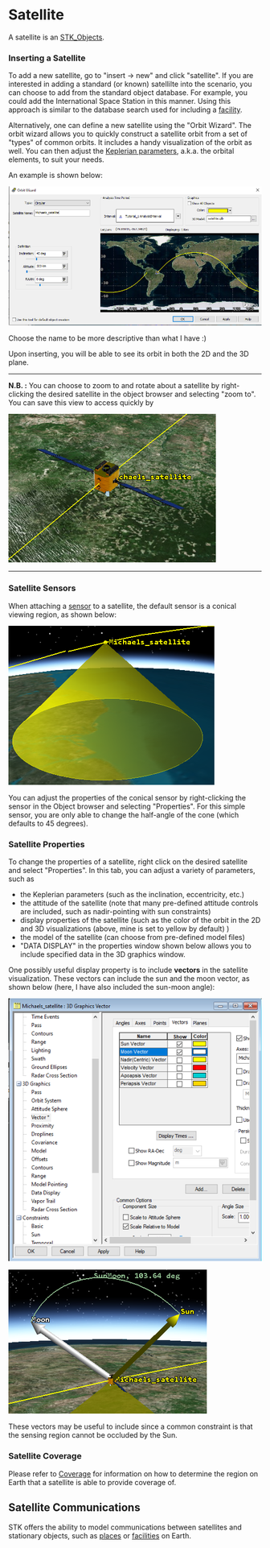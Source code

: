 # Satellite
A satellite is an [STK_Objects](STK_application/STK_Objects.md).

### Inserting a Satellite

To add a new satellite, go to "insert -> new" and click "satellite". If you are interested in adding a standard (or known) satellilte into the scenario, you can choose to add from the standard object database. For example, you could add the International Space Station in this manner. Using this approach is similar to the database search used for including a [facility](STK_application/STK_App_Objects/Facility.md).

Alternatively, one can define a new satellite using the "Orbit Wizard". The orbit wizard allows you to quickly construct a satellite orbit from a set of "types" of common orbits. It includes a handy visualization of the orbit as well. You can then adjust the [Keplerian parameters](https://en.wikipedia.org/wiki/Orbital_elements), a.k.a. the orbital elements, to suit your needs.

An example is shown below:

![](STK_application/STK_application_figures/orbit_wizard.PNG)

Choose the name to be more descriptive than what I have :)

Upon inserting, you will be able to see its orbit in both the 2D and the 3D plane.

- - - 
**N.B. :** You can choose to zoom to and rotate about a satellite by right-clicking the desired satellite in the object browser and selecting "zoom to". You can save this view to access quickly by 

![](STK_application/STK_application_figures/zoom_to_sat.PNG)
- - - 

### Satellite Sensors

When attaching a [sensor](STK_application/STK_App_Objects/Sensors.md) to a satellite, the default sensor is a conical viewing region, as shown below:

![](STK_application/STK_application_figures/sat_default_cone.PNG)

You can adjust the properties of the conical sensor by right-clicking the sensor in the Object browser and selecting "Properties". For this simple sensor, you are only able to change the half-angle of the cone (which defaults to 45 degrees).

### Satellite Properties
To change the properties of a satellite, right click on the desired satellite and select "Properties". In this tab, you can adjust a variety of parameters, such as
- the Keplerian parameters (such as the inclination, eccentricity, etc.)
- the attitude of the satellite (note that many pre-defined attitude controls are included, such as nadir-pointing with sun constraints)
- display properties of the satellite (such as the color of the orbit in the 2D and 3D visualizations (above, mine is set to yellow by default) )
- the model of the satellite (can choose from pre-defined model files)
- "DATA DISPLAY" in the properties window shown below allows you to include specified data in the 3D graphics window.

One possibly useful display property is to include **vectors** in the satellite visualization. These vectors can include the sun and the moon vector, as shown below (here, I have also included the sun-moon angle):

![](STK_application/STK_application_figures/vector_selection.PNG)

![](STK_application/STK_application_figures/sun_moon_vector.PNG)

These vectors may be useful to include since a common constraint is that the sensing region cannot be occluded by the Sun.

### Satellite Coverage
Please refer to [Coverage](STK_application/Coverage.md) for information on how to determine the region on Earth that a satellite is able to provide coverage of.

## Satellite Communications
STK offers the ability to model communications between satellites and stationary objects, such as [places](STK_application/STK_App_Objects/Place.md) or [facilities](STK_application/STK_App_Objects/Facility.md) on Earth.
